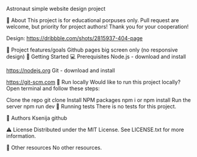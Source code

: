 Astronaut
 simple website design project


🌟 About
This project is for educational porpuses only. Pull request are welcome, but priority for project authors! Thank you for your cooperation!


Design: https://dribbble.com/shots/2815937-404-page

🎯 Project features/goals
Github pages
big screen only (no responsive design)
🧰 Getting Started
💻 Prerequisites
Node.js - download and install

https://nodejs.org
Git - download and install

https://git-scm.com
🏃 Run locally
Would like to run this project locally? Open terminal and follow these steps:

Clone the repo
git clone
Install NPM packages
npm i
or
npm install
Run the server
npm run dev
🧪 Running tests
There is no tests for this project.

🎅 Authors
Ksenija github

⚠️ License
Distributed under the MIT License. See LICENSE.txt for more information.

🔗 Other resources
No other resources.
